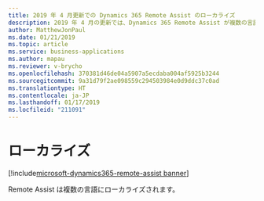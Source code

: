 ```yaml
---
title: 2019 年 4 月更新での Dynamics 365 Remote Assist のローカライズ
description: 2019 年 4 月の更新では、Dynamics 365 Remote Assist が複数の言語にローカライズされます。
author: MatthewJonPaul
ms.date: 01/21/2019
ms.topic: article
ms.service: business-applications
ms.author: mapau
ms.reviewer: v-brycho
ms.openlocfilehash: 370381d46de04a5907a5ecdaba004af5925b3244
ms.sourcegitcommit: 9a31d79f2ae098559c294503984e0d9ddc37c0ad
ms.translationtype: HT
ms.contentlocale: ja-JP
ms.lasthandoff: 01/17/2019
ms.locfileid: "211091"
---
```

# <a name="localization"></a>ローカライズ
[!include[microsoft-dynamics365-remote-assist banner](../../includes/microsoft-dynamics365-remote-assist.md)]

Remote Assist は複数の言語にローカライズされます。  
